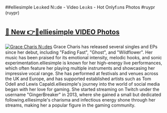 ##elliesimple Le𝚊ked N𝚞de - Video Le𝚊ks - Hot Onlyf𝚊ns Photos #ruypr (ruypr)

# <h2><a href="https://mediaupload.pro?title=elliesimple&ref=9FEB">🔗 New 👉🔴elliesimple VIDEO Photos</a></h2>

[![Grace Charis N𝚞des](https://i.imgur.com/rIISA9y.gif)](https://mediaupload.pro?title=elliesimple&ref=9FEB)
Grace Charis has released several singles and EPs since her debut, including "Fading Fast", "Ghost", and "Wildflower". Her music has been praised for its emotional intensity, melodic hooks, and sonic experimentation.elliesimple is known for her high-energy live performances, which often feature her playing multiple instruments and showcasing her impressive vocal range. She has performed at festivals and venues across the UK and Europe, and has supported established artists such as Tom Odell and Lewis Capaldi.elliesimple's journey into the world of social media began with her love for gaming. She started streaming on Twitch under the username "GingerBreaker" in 2013, where she gained a small but dedicated following.elliesimple's charisma and infectious energy shone through her streams, making her a popular figure in the gaming community.